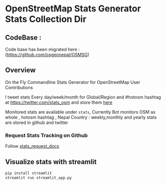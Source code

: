 # OpenStreetMap Stats Generator Stats Collection Dir

## CodeBase : 
Code base has been migrated here : 
(https://github.com/osgeonepal/OSMSG)

## Overview

On the Fly Commandline Stats Generator for OpenStreetMap User Contributions

I tweet stats Every day/week/month for Global/Region and #hotosm hashtag at https://twitter.com/stats_osm and store them [here](/stats/)

Monitored stats are available under `stats`, Currently Bot monitors OSM as whole , hotosm hashtag , Nepal Country : weekly,monthly and yearly stats are stored in github and twitter

### Request Stats Tracking on Github 
Follow [stats_request_docs](./docs/Request_Stats.md)

## Visualize stats with streamlit

```bash
pip install streamlit
streamlit run streamlit_app.py
```
